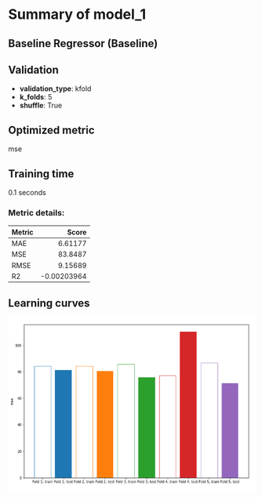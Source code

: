# Summary of model_1

## Baseline Regressor (Baseline)

## Validation
 - **validation_type**: kfold
 - **k_folds**: 5
 - **shuffle**: True

## Optimized metric
mse

## Training time

0.1 seconds

### Metric details:
| Metric   |       Score |
|:---------|------------:|
| MAE      |  6.61177    |
| MSE      | 83.8487     |
| RMSE     |  9.15689    |
| R2       | -0.00203964 |



## Learning curves
![Learning curves](learning_curves.png)